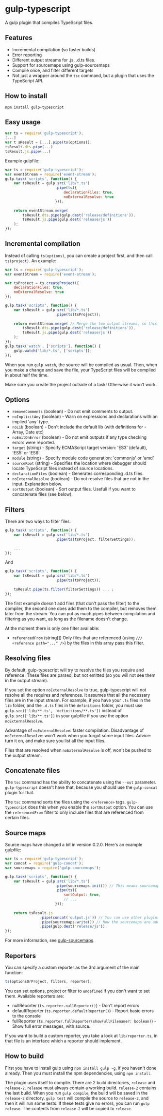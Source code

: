 gulp-typescript
===============
A gulp plugin that compiles TypeScript files.

Features
--------
- Incremental compilation (so faster builds)
- Error reporting
- Different output streams for .js, .d.ts files.
- Support for sourcemaps using gulp-sourcemaps
- Compile once, and filter different targets
- Not just a wrapper around the ```tsc``` command, but a plugin that uses the TypeScript API.

How to install
--------------
```shell
npm install gulp-typescript
```

Easy usage
----------
```javascript
var ts = require('gulp-typescript');
[...]
var t sResult = [...].pipe(ts(options));
tsResult.dts.pipe(...)
tsResult.js.pipe(...)
```
Example gulpfile:
```javascript
var ts = require('gulp-typescript');
var eventStream = require('event-stream');
gulp.task('scripts', function() {
	var tsResult = gulp.src('lib/*.ts')
					   .pipe(ts({
						   declarationFiles: true,
						   noExternalResolve: true
					   }));
	
	return eventStream.merge(
		tsResult.dts.pipe(gulp.dest('release/definitions')),
		tsResult.js.pipe(gulp.dest('release/js'))
	);
});
```

Incremental compilation
-----------------------
Instead of calling ```ts(options)```, you can create a project first, and then call ```ts(project)```. An example:
```javascript
var ts = require('gulp-typescript');
var eventStream = require('event-stream');

var tsProject = ts.createProject({
	declarationFiles: true,
	noExternalResolve: true
});

gulp.task('scripts', function() {
	var tsResult = gulp.src('lib/*.ts')
					   .pipe(ts(tsProject));
	
	return eventStream.merge( // Merge the two output streams, so this task is finished when the IO of both operations are done.
		tsResult.dts.pipe(gulp.dest('release/definitions')),
		tsResult.js.pipe(gulp.dest('release/js'))
	);
});
gulp.task('watch', ['scripts'], function() {
    gulp.watch('lib/*.ts', ['scripts']);
});
```
When you run ```gulp watch```, the source will be compiled as usual. Then, when you make a change and save the file, your TypeScript files will be compiled in about half the time.

Make sure you create the project outside of a task! Otherwise it won't work.

Options
-------
- ```removeComments``` (boolean) - Do not emit comments to output.
- ```noImplicitAny``` (boolean) - Warn on expressions and declarations with an implied 'any' type.
- ```noLib``` (boolean) - Don't include the default lib (with definitions for - Array, Date etc)
- ```noEmitOnError``` (boolean) - Do not emit outputs if any type checking errors were reported.
- ```target``` (string) - Specify ECMAScript target version: 'ES3' (default), 'ES5' or 'ES6'.
- ```module``` (string) - Specify module code generation: 'commonjs' or 'amd'
- ```sourceRoot``` (string) - Specifies the location where debugger should locate TypeScript files instead of source locations.
- ```declarationFiles``` (boolean) - Generates corresponding .d.ts files.
- ```noExternalResolve``` (boolean) - Do not resolve files that are not in the input. Explanation below.
- ```sortOutput``` (boolean) - Sort output files. Usefull if you want to concatenate files (see below).

Filters
-------
There are two ways to filter files:
```javascript
gulp.task('scripts', function() {
	var tsResult = gulp.src('lib/*.ts')
					   .pipe(ts(tsProject, filterSettings));
	
	...
});
```
And
```javascript
gulp.task('scripts', function() {
	var tsResult = gulp.src('lib/*.ts')
					   .pipe(ts(tsProject));
	
	tsResult.pipe(ts.filter(filterSettings)) ... ;
});
```
The first example doesn't add files (that don't pass the filter) to the compiler, the second one does add them to the compiler,
but removes them later from the stream.
You can put as much pipes between compilation and filtering as you want, as long as the filename doesn't change.

At the moment there is only one filter available:

- ```referencedFrom``` (string[]) Only files that are referenced (using ```/// <reference path="..." />```) by the files in this array pass this filter.

Resolving files
---------------
By default, gulp-typescript will try to resolve the files you require and reference. These files are parsed, but not emitted (so you will not see them in the output stream).

If you set the option ```noExternalResolve``` to true, gulp-typescript will not resolve all the requires and references. It assumes that all the necessary files are in the input stream. For example, if you have your ```.ts``` files in the ```lib``` folder, and the ```.d.ts``` files in the ```definitions``` folder, you must use ```gulp.src(['lib/**.ts', 'definitions/**.ts'])``` instead of ```gulp.src(['lib/**.ts'])``` in your gulpfile if you use the option ```noExternalResolve```.

Advantage of ```noExternalResolve```: faster compilation.
Disadvantage of ```noExternalResolve```: won't work when you forgot some input files.
Advice: turn it on, and make sure you list all the input files.

Files that are resolved when ```noExternalResolve``` is off, won't be pushed to the output stream.

Concatenate files
------------
The ```tsc``` command has the ability to concatenate using the ```--out``` parameter. ```gulp-typescript``` doesn't have that, because you should use the ```gulp-concat``` plugin for that.

The ```tsc``` command sorts the files using the ```<reference>``` tags. ```gulp-typescript``` does this when you enable the ```sortOutput``` option. You can use the ```referencedFrom``` filter to only include files that are referenced from certain files.

Source maps
----------
Source maps have changed a bit in version 0.2.0. Here's an example gulpfile:
```javascript
var ts = require('gulp-typescript');
var concat = require('gulp-concat');
var sourcemaps = require('gulp-sourcemaps');

gulp.task('scripts', function() {
	var tsResult = gulp.src('lib/*.ts')
					   .pipe(sourcemaps.init()) // This means sourcemaps will be generated
					   .pipe(ts({
						   sortOutput: true,
						   // ...
					   }));
	
	return tsResult.js
				.pipe(concat('output.js')) // You can use other plugins that also support gulp-sourcemaps
				.pipe(sourcemaps.write()) // Now the sourcemaps are added to the .js file
				.pipe(gulp.dest('release/js'));
});
```
For more information, see [gulp-sourcemaps](https://github.com/floridoo/gulp-sourcemaps).

Reporters
---------
You can specify a custom reporter as the 3rd argument of the main function:
```javascript
ts(optionsOrProject, filters, reporter);
```
You can set options, project or filter to `undefined` if you don't want to set them. Available reporters are:
- nullReporter (`ts.reporter.nullReporter()`) - Don't report errors
- defaultReporter (`ts.reporter.defaultReporter()`) - Report basic errors to the console
- fullReporter (`ts.reporter.fullReporter(showFullFilename?: boolean)`) - Show full error messages, with source.

If you want to build a custom reporter, you take a look at `lib/reporter.ts`, in that file is an interface which a reporter should implement.

How to build
------------
First you have to install gulp using ```npm install gulp -g```, if you haven't done already. Then you must install the npm dependencies, using ```npm install```.

The plugin uses itself to compile. There are 2 build directories, ```release``` and ```release-2```. ```release``` must always contain a working build. ```release-2``` contains the last build. When you run ```gulp compile```, the build will be saved in the ```release-2``` directory. ```gulp test``` will compile the source to ```release-2```, and then it will run some tests. If these tests give no errors, you can run ```gulp release```. The contents from ```release-2``` will be copied to ```release```.
